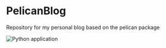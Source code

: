 # PelicanBlog

Repository for my personal blog based on the pelican package

![Python application](https://github.com/bnmnetp/PelicanBlog/workflows/Python%20application/badge.svg)
